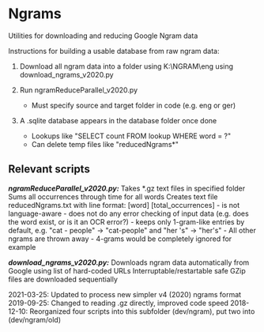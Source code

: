 # Ngrams
Utilities for downloading and reducing Google Ngram data

Instructions for building a usable database from raw ngram data:

1. Download all ngram data into a folder using K:\NGRAM\eng using download_ngrams_v2020.py

2. Run ngramReduceParallel_v2020.py
     - Must specify source and target folder in code (e.g. eng or ger)

3. A .sqlite database appears in the database folder once done
     - Lookups like "SELECT count FROM lookup WHERE word = ?"
     - Can delete temp files like "reducedNgrams*"

## Relevant scripts

***ngramReduceParallel_v2020.py:***
	Takes *.gz text files in specified folder
	Sums all occurrences through time for all words
	Creates text file reducedNgrams.txt with line format: [word]	[total_occurrences]
     - is not language-aware
     - does not do any error checking of input data (e.g. does the word exist, or is it an OCR error?)
     - keeps only 1-gram-like entries by default, e.g. "cat - people" -> "cat-people" and "her 's" -> "her's"
     - All other ngrams are thrown away
     - 4-grams would be completely ignored for example

***download_ngrams_v2020.py:***
	Downloads ngram data automatically from Google using list of hard-coded URLs
	Interruptable/restartable safe
	GZip files are downloaded sequentially


2021-03-25:	Updated to process new simpler v4 (2020) ngrams format
2019-09-25:	Changed to reading .gz directly, improved code speed
2018-12-10: 	Reorganized four scripts into this subfolder (dev/ngram), put two into (dev/ngram/old)

